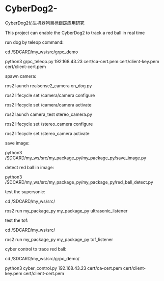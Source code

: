 # CyberDog2-
CyberDog2仿生机器狗目标跟踪应用研究

This project can enable the CyberDog2 to track a red ball in real time


run dog by teleop command:

cd /SDCARD/my_ws/src/grpc_demo 

python3 grpc_teleop.py 192.168.43.23 cert/ca-cert.pem cert/client-key.pem cert/client-cert.pem


spawn camera:

ros2 launch realsense2_camera on_dog.py 

ros2 lifecycle set /camera/camera configure 

ros2 lifecycle set /camera/camera activate 

ros2 launch camera_test stereo_camera.py 

ros2 lifecycle set /stereo_camera configure 

ros2 lifecycle set /stereo_camera activate


save image:

python3 /SDCARD/my_ws/src/my_package_py/my_package_py/save_image.py


detect red ball in image:

python3 /SDCARD/my_ws/src/my_package_py/my_package_py/red_ball_detect.py

test the supersonic:

cd /SDCARD/my_ws/src/

ros2 run my_package_py my_package_py ultrasonic_listener

test the tof:

cd /SDCARD/my_ws/src/

ros2 run my_package_py my_package_py tof_listener

cyber control to trace red ball:

cd /SDCARD/my_ws/src/grpc_demo/ 

python3 cyber_control.py 192.168.43.23 cert/ca-cert.pem cert/client-key.pem cert/client-cert.pem
